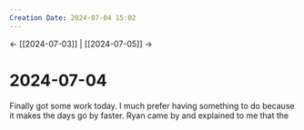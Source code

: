 ```yaml
---
Creation Date: 2024-07-04 15:02
---
```


<- [[2024-07-03]] | [[2024-07-05]]  ->

# 2024-07-04
Finally got some work today. I much prefer having something to do because it makes the days go by faster. Ryan came by and explained to me that the
